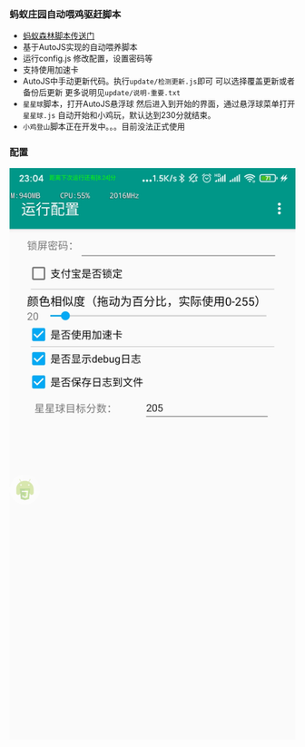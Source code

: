 <!--
 * @Author: TonyJiangWJ
 * @Date: 2019-11-27 09:31:06
 * @Last Modified by: TonyJiangWJ
 * @Last Modified time: 2019-12-23 23:13:34
 * @Description: 
 -->
### 蚂蚁庄园自动喂鸡驱赶脚本
- [蚂蚁森林脚本传送门](https://github.com/TonyJiangWJ/Ant-Forest-autoscript)
- 基于AutoJS实现的自动喂养脚本
- 运行config.js 修改配置，设置密码等
- 支持使用加速卡
- AutoJS中手动更新代码。执行`update/检测更新.js`即可 可以选择覆盖更新或者备份后更新 更多说明见`update/说明-重要.txt`
- `星星球`脚本，打开AutoJS悬浮球 然后进入到开始的界面，通过悬浮球菜单打开`星星球.js` 自动开始和小鸡玩，默认达到230分就结束。
- `小鸡登山`脚本正在开发中。。。目前没法正式使用

### 配置
![配置](./config.png)
